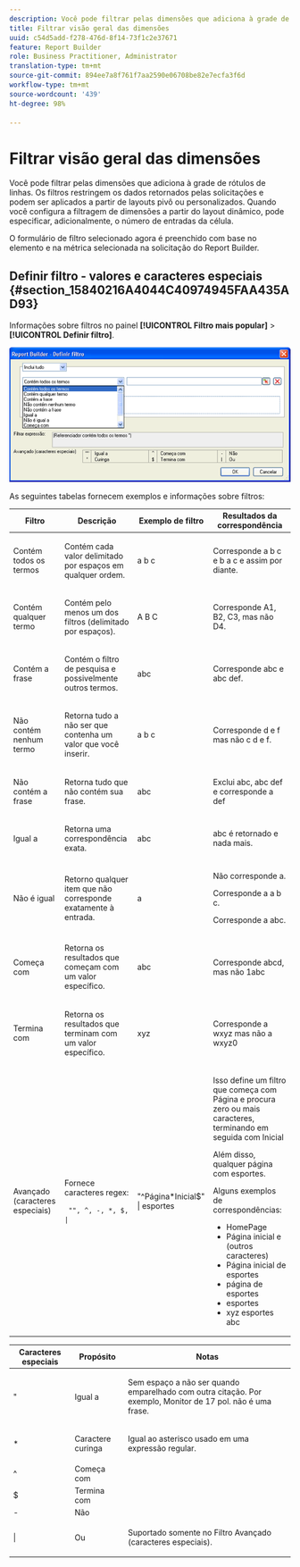 ```yaml
---
description: Você pode filtrar pelas dimensões que adiciona à grade de rótulos de linhas. Os filtros restringem os dados retornados pelas solicitações e podem ser aplicados a partir de layouts pivô ou personalizados. Quando você configura a filtragem de dimensões a partir do layout dinâmico, pode especificar, adicionalmente, o número de entradas da célula.
title: Filtrar visão geral das dimensões
uuid: c54d5add-f278-476d-8f14-73f1c2e37671
feature: Report Builder
role: Business Practitioner, Administrator
translation-type: tm+mt
source-git-commit: 894ee7a8f761f7aa2590e06708be82e7ecfa3f6d
workflow-type: tm+mt
source-wordcount: '439'
ht-degree: 98%

---
```



# Filtrar visão geral das dimensões

Você pode filtrar pelas dimensões que adiciona à grade de rótulos de linhas. Os filtros restringem os dados retornados pelas solicitações e podem ser aplicados a partir de layouts pivô ou personalizados. Quando você configura a filtragem de dimensões a partir do layout dinâmico, pode especificar, adicionalmente, o número de entradas da célula.

O formulário de filtro selecionado agora é preenchido com base no elemento e na métrica selecionada na solicitação do Report Builder.

## Definir filtro - valores e caracteres especiais {#section_15840216A4044C40974945FAA435AD93}

Informações sobre filtros no painel **[!UICONTROL Filtro mais popular]** > **[!UICONTROL Definir filtro]**.

![](assets/define_filter.png)

As seguintes tabelas fornecem exemplos e informações sobre filtros:

<table id="table_8AC3A26FF02143DBA949B30F2A46CF11"> 
 <thead> 
  <tr> 
   <th colname="col1" class="entry"> Filtro </th> 
   <th colname="col02" class="entry"> Descrição </th> 
   <th colname="col2" class="entry"> Exemplo de filtro </th> 
   <th colname="col3" class="entry"> Resultados da correspondência </th> 
  </tr> 
 </thead>
 <tbody> 
  <tr> 
   <td colname="col1"> <p>Contém todos os termos </p> </td> 
   <td colname="col02"> <p>Contém cada valor delimitado por espaços em qualquer ordem. </p> </td> 
   <td colname="col2"> <p>a b c </p> </td> 
   <td colname="col3"> <p>Corresponde <span class="term"> a b c</span> e <span class="term"> b a c</span> e assim por diante. </p> </td> 
  </tr> 
  <tr> 
   <td colname="col1"> <p>Contém qualquer termo </p> </td> 
   <td colname="col02"> <p>Contém pelo menos um dos filtros (delimitado por espaços). </p> </td> 
   <td colname="col2"> <p>A B C </p> </td> 
   <td colname="col3"> <p>Corresponde <span class="term"> A1</span>, <span class="term"> B2</span>, <span class="term"> C3</span>, mas não <span class="term"> D4</span>. </p> </td> 
  </tr> 
  <tr> 
   <td colname="col1"> <p>Contém a frase </p> </td> 
   <td colname="col02"> <p>Contém o filtro de pesquisa e possivelmente outros termos. </p> </td> 
   <td colname="col2"> <p>abc </p> </td> 
   <td colname="col3"> <p>Corresponde <span class="term"> abc</span> e <span class="term"> abc def</span>. </p> </td> 
  </tr> 
  <tr> 
   <td colname="col1"> <p>Não contém nenhum termo </p> </td> 
   <td colname="col02"> <p>Retorna tudo a não ser que contenha um valor que você inserir. </p> </td> 
   <td colname="col2"> <p>a b c </p> </td> 
   <td colname="col3"> <p>Corresponde <span class="term"> d e f</span> mas não <span class="term"> c d e f</span>. </p> </td> 
  </tr> 
  <tr> 
   <td colname="col1"> <p>Não contém a frase </p> </td> 
   <td colname="col02"> <p>Retorna tudo que não contém sua frase. </p> </td> 
   <td colname="col2"> <p>abc </p> </td> 
   <td colname="col3"> <p>Exclui <span class="term"> abc</span>, <span class="term"> abc def</span> e corresponde a <span class="term"> def</span> </p> </td> 
  </tr> 
  <tr> 
   <td colname="col1"> <p>Igual a </p> </td> 
   <td colname="col02"> <p>Retorna uma correspondência exata. </p> </td> 
   <td colname="col2"> <p>abc </p> </td> 
   <td colname="col3"> <p> <span class="term"> abc</span> é retornado e nada mais. </p> </td> 
  </tr> 
  <tr> 
   <td colname="col1"> <p>Não é igual </p> </td> 
   <td colname="col02"> <p>Retorno qualquer item que não corresponde exatamente à entrada. </p> </td> 
   <td colname="col2"> <p>a </p> </td> 
   <td colname="col3"> <p>Não corresponde <span class="term"> a</span>. </p> <p>Corresponde a <span class="term"> a b c</span>. </p> <p>Corresponde a <span class="term"> abc</span>. </p> </td> 
  </tr> 
  <tr> 
   <td colname="col1"> <p>Começa com </p> </td> 
   <td colname="col02"> <p>Retorna os resultados que começam com um valor específico. </p> </td> 
   <td colname="col2"> <p>abc </p> </td> 
   <td colname="col3"> <p>Corresponde <span class="term"> abcd</span>, mas não <span class="term"> 1abc</span> </p> </td> 
  </tr> 
  <tr> 
   <td colname="col1"> <p>Termina com </p> </td> 
   <td colname="col02"> <p>Retorna os resultados que terminam com um valor específico. </p> </td> 
   <td colname="col2"> <p>xyz </p> </td> 
   <td colname="col3"> <p>Corresponde a <span class="term"> wxyz</span> mas não a <span class="term"> wxyz0</span> </p> </td> 
  </tr> 
  <tr> 
   <td colname="col1"> <p>Avançado (caracteres especiais) </p> </td> 
   <td colname="col02"> <p>Fornece caracteres regex: </p> <p> <code> "", ^, -, *, $, | </code> </p> </td> 
   <td colname="col2"> <p>"^Página*Inicial$" | esportes </p> </td> 
   <td colname="col3"> <p> Isso define um filtro que começa com <span class="term"> Página</span> e procura zero ou mais caracteres, terminando em seguida com<span class="term"> Inicial</span> </p> <p>Além disso, qualquer página com <span class="term"> esportes</span>. </p> <p>Alguns exemplos de correspondências: </p> 
    <ul id="ul_72D76C5AFEAF405E8A0E4E3C604D10AE"> 
     <li id="li_4D490059B667450DA8A0103167C7B391">HomePage </li> 
     <li id="li_1351619156274092AEB2771D882AD357">Página inicial e (outros caracteres) </li> 
     <li id="li_940EAA99A8CF49308E8471065EB317B1">Página inicial de esportes </li> 
     <li id="li_50A895F14A454BE9BF06EE0F07F99B3B">página de esportes </li> 
     <li id="li_F3CE0D07941D4C2485D2DE0B73E00677">esportes </li> 
     <li id="li_E84C15C061824A5D922D9900392F2996">xyz esportes abc </li> 
    </ul> </td> 
  </tr> 
 </tbody> 
</table>

<table id="table_8BBB06C8860745DEA41B39673699DC0F"> 
 <thead> 
  <tr> 
   <th colname="col1" class="entry"> Caracteres especiais </th> 
   <th colname="col2" class="entry"> Propósito </th> 
   <th colname="col3" class="entry"> Notas </th> 
  </tr> 
 </thead>
 <tbody> 
  <tr> 
   <td colname="col1"> " </td> 
   <td colname="col2"> Igual a </td> 
   <td colname="col3"> <p>Sem espaço a não ser quando emparelhado com outra citação. Por exemplo, <span class="term"> Monitor de 17 pol.</span> não é uma frase. </p> </td> 
  </tr> 
  <tr> 
   <td colname="col1"> * </td> 
   <td colname="col2"> Caractere curinga </td> 
   <td colname="col3"> <p>Igual ao asterisco usado em uma expressão regular. </p> </td> 
  </tr> 
  <tr> 
   <td colname="col1"> ^ </td> 
   <td colname="col2"> Começa com </td> 
   <td colname="col3"> </td> 
  </tr> 
  <tr> 
   <td colname="col1"> $ </td> 
   <td colname="col2"> Termina com </td> 
   <td colname="col3"> </td> 
  </tr> 
  <tr> 
   <td colname="col1"> - </td> 
   <td colname="col2"> Não </td> 
   <td colname="col3"> </td> 
  </tr> 
  <tr> 
   <td colname="col1"> | </td> 
   <td colname="col2"> Ou </td> 
   <td colname="col3"> <p>Suportado somente no Filtro <span class="term">Avançado (caracteres especiais)</span>. </p> </td> 
  </tr> 
 </tbody> 
</table>
